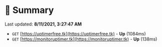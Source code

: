 # 📖 Summary
Last updated: **8/11/2021, 3:27:47 AM**

- `GET` [https://uptimerfree.tk](https://uptimerfree.tk) - **Up** (1084ms)
- `GET` [https://monitoruptimer.tk](https://monitoruptimer.tk) - **Up** (138ms)
